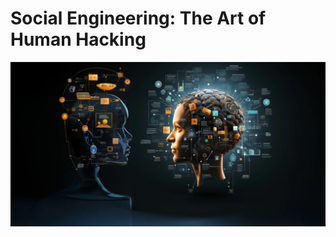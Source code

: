 # Social Engineering: The Art of Human Hacking
![](https://github.com/nu11secur1ty/SE/blob/main/docs/S.png)
